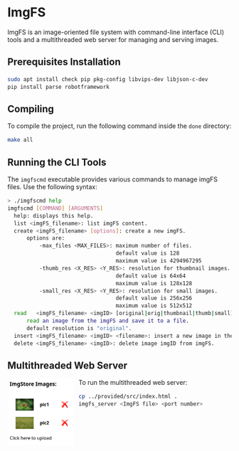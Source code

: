 # ImgFS

ImgFS is an image-oriented file system with command-line interface (CLI) tools and a multithreaded web server for managing and serving images.

## Prerequisites Installation

```bash
sudo apt install check pip pkg-config libvips-dev libjson-c-dev
pip install parse robotframework
```

## Compiling
To compile the project, run the following command inside the `done` directory:

```bash
make all
```

## Running the CLI Tools
The `imgfscmd` executable provides various commands to manage imgFS files. Use the following syntax:
```bash
> ./imgfscmd help
imgfscmd [COMMAND] [ARGUMENTS]
  help: displays this help.
  list <imgFS_filename>: list imgFS content.
  create <imgFS_filename> [options]: create a new imgFS.
      options are:
          -max_files <MAX_FILES>: maximum number of files.
                                  default value is 128
                                  maximum value is 4294967295
          -thumb_res <X_RES> <Y_RES>: resolution for thumbnail images.
                                  default value is 64x64
                                  maximum value is 128x128
          -small_res <X_RES> <Y_RES>: resolution for small images.
                                  default value is 256x256
                                  maximum value is 512x512
  read   <imgFS_filename> <imgID> [original|orig|thumbnail|thumb|small]:
      read an image from the imgFS and save it to a file.
      default resolution is "original".
  insert <imgFS_filename> <imgID> <filename>: insert a new image in the imgFS.
  delete <imgFS_filename> <imgID>: delete image imgID from imgFS.
```

## Multithreaded Web Server

To run the multithreaded web server:
<img src="cover.png" align="left" width="150" style="margin-right: 10px;" />
```bash
cp ../provided/src/index.html .
imgfs_server <ImgFS file> <port number>
```
